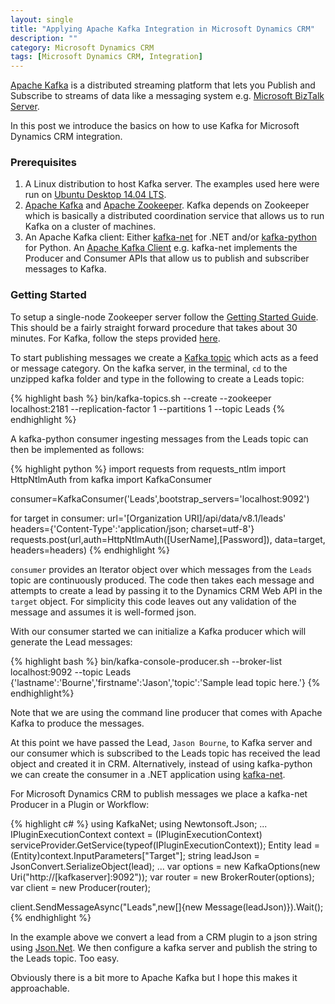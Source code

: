 ```yaml
---
layout: single
title: "Applying Apache Kafka Integration in Microsoft Dynamics CRM"
description: ""
category: Microsoft Dynamics CRM
tags: [Microsoft Dynamics CRM, Integration]
---
```




[Apache Kafka](http://kafka.apache.org/) is a distributed streaming platform that lets you Publish and Subscribe to streams of data like a messaging system e.g. [Microsoft BizTalk Server](https://www.microsoft.com/en-us/cloud-platform/biztalk).

In this post we introduce the basics on how to use Kafka for Microsoft Dynamics CRM integration.

### Prerequisites

1. A Linux distribution to host Kafka server. The examples used here were run on [Ubuntu Desktop 14.04 LTS](http://releases.ubuntu.com/14.04/).
2. [Apache Kafka](https://www.apache.org/dyn/closer.cgi?path=/kafka/0.10.0.0/kafka_2.11-0.10.0.0.tgz) and [Apache Zookeeper](http://www.apache.org/dyn/closer.cgi/zookeeper/). Kafka depends on Zookeeper which is basically a distributed coordination service that allows us to run Kafka on a cluster of machines.
3. An Apache Kafka client: Either [kafka-net](https://www.nuget.org/packages/kafka-net/) for .NET and/or [kafka-python](https://pypi.python.org/pypi/kafka-python) for Python. An [Apache Kafka Client](https://cwiki.apache.org/confluence/display/KAFKA/Clients) e.g. kafka-net implements the Producer and Consumer APIs that allow us to publish and subscriber messages to Kafka.

### Getting Started
To setup a single-node Zookeeper server follow the [Getting Started Guide](https://zookeeper.apache.org/doc/trunk/zookeeperStarted.html). This should be a fairly straight forward procedure that takes about 30 minutes. For Kafka, follow the steps provided [here](https://kafka.apache.org/quickstart.html).

To start publishing messages we create a [Kafka topic](http://kafka.apache.org/090/documentation.html#intro_topics) which acts as a feed or message category.
On the kafka server, in the terminal, `cd` to the unzipped kafka folder and type in the following to create a Leads topic:

{% highlight bash %}
bin/kafka-topics.sh --create --zookeeper localhost:2181 --replication-factor 1 --partitions 1 --topic Leads
{% endhighlight %}  

A kafka-python consumer ingesting messages from the Leads topic can then be implemented as follows:

{% highlight python %}
import requests
from requests_ntlm import HttpNtlmAuth
from kafka import KafkaConsumer

consumer=KafkaConsumer('Leads',bootstrap_servers='localhost:9092')

for target in consumer:
    url='[Organization URI]/api/data/v8.1/leads'
    headers={'Content-Type':'application/json; charset=utf-8'}
    requests.post(url,auth=HttpNtlmAuth([UserName],[Password]),
         data=target, headers=headers)
{% endhighlight %}

`consumer` provides an Iterator object over which messages from the `Leads` topic are continuously produced. The code then takes each message and attempts to create a lead by passing it to the Dynamics CRM Web API in the `target` object.
For simplicity this code leaves out any validation of the message and assumes it is well-formed json.

With our consumer started we can initialize a Kafka producer which will generate the Lead messages:  

{% highlight bash %}
bin/kafka-console-producer.sh --broker-list localhost:9092 --topic Leads
{'lastname':'Bourne','firstname':'Jason','topic':'Sample lead topic here.'}
{% endhighlight%}

Note that we are using the command line producer that comes with Apache Kafka to produce the messages. 

At this point we have passed the Lead, `Jason Bourne`, to Kafka server and our consumer which is subscribed to the Leads topic has received the lead object and created it in CRM. 
Alternatively, instead of using kafka-python we can create the consumer in a .NET application using [kafka-net](https://www.nuget.org/packages/kafka-net/).

For Microsoft Dynamics CRM to publish messages we place a kafka-net Producer in a Plugin or Workflow:

{% highlight c# %}
using KafkaNet;
using Newtonsoft.Json;
...
IPluginExecutionContext context = (IPluginExecutionContext)
        serviceProvider.GetService(typeof(IPluginExecutionContext));
Entity lead = (Entity)context.InputParameters["Target"];
string leadJson = JsonConvert.SerializeObject(lead);
...
var options = new KafkaOptions(new Uri("http://[kafkaserver]:9092"));
var router = new BrokerRouter(options);
var client = new Producer(router);

client.SendMessageAsync("Leads",new[]{new Message(leadJson)}).Wait();
{% endhighlight %}

In the example above we convert a lead from a CRM plugin to a json string using [Json.Net](http://www.newtonsoft.com/json). We then configure a kafka server and publish the string to the Leads topic. Too easy.

Obviously there is a bit more to Apache Kafka but I hope this makes it approachable. 